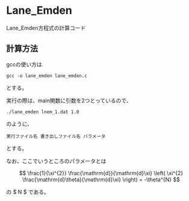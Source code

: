 <script type="text/javascript" async src="https://cdnjs.cloudflare.com/ajax/libs/mathjax/2.7.7/MathJax.js?config=TeX-MML-AM_CHTML">
</script>
<script type="text/x-mathjax-config">
 MathJax.Hub.Config({
 tex2jax: {
 inlineMath: [['$', '$'] ],
 displayMath: [ ['$$','$$'], ["\\[","\\]"] ]
 }
 });
</script>


# Lane_Emden
Lane_Emden方程式の計算コード

## 計算方法
gccの使い方は

`gcc -o lane_emden lane_emden.c`

とする。

実行の際は、main関数に引数を2つとっているので、

`./lane_emden lnem_1.dat 1.0`

のように、

`実行ファイル名 書き出しファイル名 パラメータ`

とする。

なお、ここでいうところのパラメータとは

$$
\frac{1}{\xi^{2}} \frac{\mathrm{d}}{\mathrm{d}\xi} \left(  \xi^{2} \frac{\mathrm{d}\theta}{\mathrm{d}\xi}  \right) = -\theta^{N}
$$

の $ N $ である。
